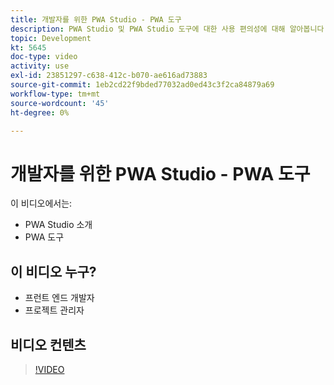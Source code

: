 ```yaml
---
title: 개발자를 위한 PWA Studio - PWA 도구
description: PWA Studio 및 PWA Studio 도구에 대한 사용 편의성에 대해 알아봅니다.
topic: Development
kt: 5645
doc-type: video
activity: use
exl-id: 23851297-c638-412c-b070-ae616ad73883
source-git-commit: 1eb2cd22f9bded77032ad0ed43c3f2ca84879a69
workflow-type: tm+mt
source-wordcount: '45'
ht-degree: 0%

---
```


# 개발자를 위한 PWA Studio - PWA 도구

이 비디오에서는:

- PWA Studio 소개
- PWA 도구

## 이 비디오 누구?

- 프런트 엔드 개발자
- 프로젝트 관리자

## 비디오 컨텐츠

>[!VIDEO](https://video.tv.adobe.com/v/35716?quality=12&learn=on)
